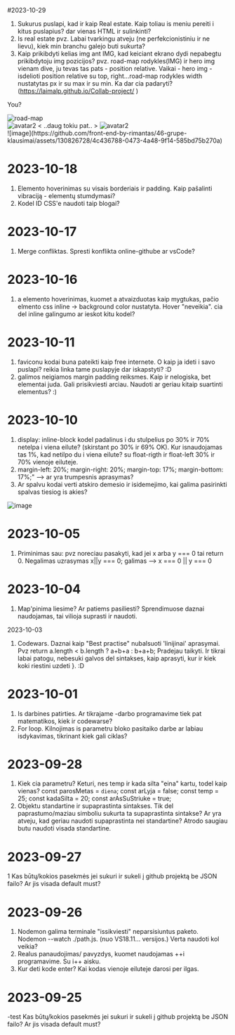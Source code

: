 #2023-10-29
1. Sukurus puslapi, kad ir kaip Real estate. Kaip toliau is meniu pereiti i kitus puslapius? dar vienas HTML ir sulinkinti?
2. Is real estate pvz. Labai tvarkingu atveju (ne perfekcionistiniu ir ne lievu), kiek min branchu galejo buti sukurta?
3. Kaip prikibdyti kelias img ant IMG, kad keiciant ekrano dydi nepabegtu prikibdytoju img pozicijos? pvz. road-map rodykles(IMG) ir hero img  vienam dive, ju tevas tas pats - position relative. Vaikai - hero img -       isdelioti position relative su top, right...road-map rodykles width nustatytas px ir su max ir su min. Ka dar cia padaryti? (https://laimalp.github.io/Collab-project/ )

 <div class="road-map-avatar-container">
                <p>You?</p>
                <img src="./img/avatarai/Vector 1.svg" alt="road-map">
                <div class="avatar-on-map-conteiner">
                    <img class="avatar-item1" src="./img/avatarai/Ellipse 16.svg" alt="avatar2">
                   < ..daug tokiu pat.. >
                    <img class="avatar-item8" src="./img/avatarai/Ellipse 23.svg" alt="avatar2">
                </div>
![image](https://github.com/front-end-by-rimantas/46-grupe-klausimai/assets/130826728/4c436788-0473-4a48-9f14-585bd75b270a)



# 2023-10-18
1. Elemento hoverinimas su visais borderiais ir padding. Kaip pašalinti vibraciją - elementų stumdymasi? 
2. Kodel ID CSS'e naudoti taip blogai? 
# 2023-10-17
1. Merge  confliktas. Spresti konflikta online-githube ar vsCode?

# 2023-10-16
1. a elemento hoverinimas, kuomet a atvaizduotas kaip mygtukas, pačio elmento css inline -> background color nustatyta. Hover "neveikia". cia del inline galingumo ar ieskot kitu kodel?

# 2023-10-11
1. faviconu kodai buna pateikti  kaip free internete. O kaip ja ideti i savo puslapi? reikia linka tame puslapyje dar iskapstyti? :D  <i class="fi fi-rr-shopping-bag"></i>
2. galimos neigiamos margin padding reiksmes. Kaip ir nelogiska, bet elementai juda. Gali prisikviesti arciau. Naudoti ar geriau kitaip suartinti elementus? :)

# 2023-10-10
1. display: inline-block  kodel padalinus i du stulpelius po 30% ir 70% netelpa i viena eilute? (skirstant po 30% ir 69% OK). Kur isnaudojamas tas 1%, kad netilpo du i viena eilute? su float-rigth ir float-left 30% ir 70%   vienoje eiluteje.
2. margin-left: 20%; margin-right: 20%; margin-top: 17%; margin-bottom: 17%;"  --> ar yra trumpesnis aprasymas?
3. Ar spalvu kodai verti atskiro demesio ir isidemejimo, kai galima pasirinkti spalvas tiesiog is akies?


![image](https://github.com/front-end-by-rimantas/46-grupe-klausimai/assets/130826728/5c183eb3-ed02-46ad-8e86-b7b6df7cddee)



# 2023-10-05
1. Priminimas sau:
pvz noreciau pasakyti, kad jei x arba y === 0 tai return 0.
Negalimas uzrasymas x||y === 0; galimas  -->  x === 0 || y === 0

# 2023-10-04
1. Map'pinima liesime? Ar patiems pasiliesti? Sprendimuose daznai naudojamas, tai vilioja suprasti ir naudoti.



2023-10-03
1. Codewars. Daznai kaip "Best practise" nubalsuoti 'linijinai' aprasymai. Pvz return a.length < b.length ? a+b+a : b+a+b;
  Pradejau taikyti. Ir tikrai labai patogu, nebesuki galvos del sintakses, kaip aprasyti, kur ir kiek koki riestini uzdeti }. :D



# 2023-10-01
1. Is darbines patirties. Ar tikrajame -darbo programavime tiek pat matematikos, kiek ir codewarse?
2. For loop. Kilnojimas is parametru bloko pasitaiko darbe ar labiau isdykavimas, tikrinant kiek gali ciklas?
   

# 2023-09-28
1. Kiek cia parametru?  Keturi, nes temp ir kada silta "eina" kartu, todel kaip vienas?
    const parosMetas = `diena`;
    const arLyja = false;
    const temp = 25;
    const kadaSilta = 20;
    const arAsSuStriuke = true;
2. Objektu standartine ir supaprastinta sintakses. Tik del paprastumo/maziau simboliu sukurta ta supaprastinta sintakse?
   Ar yra atveju, kad geriau naudoti supaprastinta nei standartine? Atrodo saugiau butu naudoti visada standartine.

# 2023-09-27
1 Kas būtų/kokios pasekmės jei sukuri ir sukeli į github projektą be JSON failo? Ar jis visada default must?


# 2023-09-26

1. Nodemon galima terminale "issikviesti" neparsisiuntus paketo. Nodemon --watch ./path.js. (nuo VS18.11... versijos.) Verta naudoti kol veikia? 
2. Realus panaudojimas/ pavyzdys, kuomet naudojamas ++i programavime. Su i++ aisku.
3. Kur deti kode enter? Kai kodas vienoje eiluteje darosi per ilgas.

# 2023-09-25
-test
Kas būtų/kokios pasekmės jei sukuri ir sukeli į github projektą be JSON failo? Ar jis visada default must?

